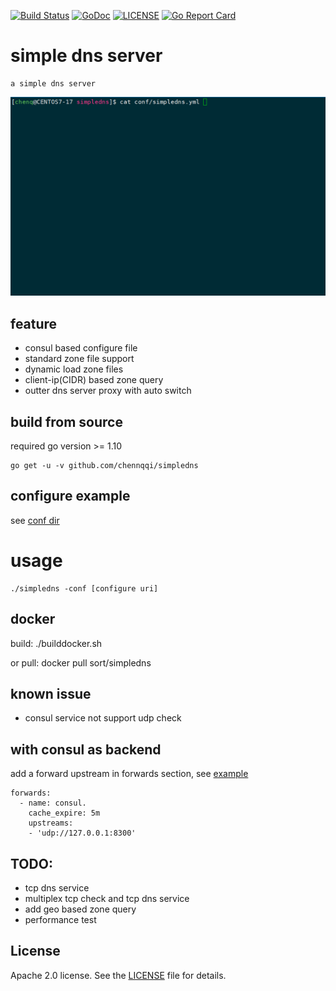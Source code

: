 [![Build Status](https://travis-ci.org/chennqqi/simpledns.svg?branch=master)](https://travis-ci.org/chennqqi/simpledns) [![GoDoc](https://godoc.org/github.com/chennqqi/simpledns?status.svg)](https://godoc.org/github.com/chennqqi/simpledns)  [![LICENSE](https://img.shields.io/github/license/chennqqi/simpledns.svg?style=flat-square)](https://github.com/chennqqi/simpledns/blob/master/LICENSE) [![Go Report Card](https://goreportcard.com/badge/github.com/chennqqi/simpledns/go)](https://goreportcard.com/report/github.com/chennqqi/simpledns)

# simple dns server

	a simple dns server 
	
![](https://raw.githubusercontent.com/chennqqi/simpledns/master/screen.gif)

## feature

* consul based configure file
* standard zone file support
* dynamic load zone files
* client-ip(CIDR) based zone query
* outter dns server proxy with auto switch

## build from source
	
required go version >= 1.10

	go get -u -v github.com/chennqqi/simpledns
 
## configure example

see [conf dir](https://github.com/chennqqi/simpledns/tree/master/conf)
	
# usage

	./simpledns -conf [configure uri]

## docker

build:
	./builddocker.sh
	
or pull:
	docker pull sort/simpledns

## known issue

* consul service not support udp check

## with consul as backend

add a forward upstream in forwards section, see [example](https://github.com/chennqqi/simpledns/tree/master/conf/simpledns.yml)

	forwards: 
	  - name: consul.
		cache_expire: 5m
        upstreams:
        - 'udp://127.0.0.1:8300'


## TODO:

* tcp dns service
* multiplex tcp check and tcp dns service
* add geo based zone query
* performance test

## License

Apache 2.0 license. See the [LICENSE](https://github.com/chennqqi/simpledns/blob/master/LICENSE) file for details.

